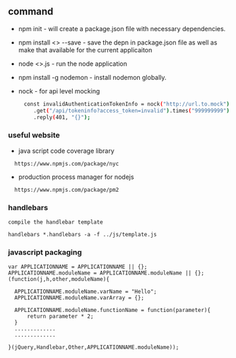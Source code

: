 ## command ##
* npm init - will create a package.json file with necessary dependencies. 
* npm install <<packageName>> --save - save the depn in package.json file as well as make that available for the current applicaiton
* node <<fileName>>.js - run the node application
* npm install -g nodemon - install nodemon globally.

* nock - for api level mocking
```sh     
	 const invalidAuthenticationTokenInfo = nock("http://url.to.mock")
    	.get("/api/tokeninfo?access_token=invalid").times("999999999")
    	.reply(401, "{}");
```


### useful website ##
* java script code coverage library
```
  https://www.npmjs.com/package/nyc
```
* production process manager for nodejs
```
  https://www.npmjs.com/package/pm2
```

### handlebars
```
compile the handlebar template

handlebars *.handlebars -a -f ../js/template.js
```

### javascript packaging

```
var APPLICATIONNAME = APPLICATIONNAME || {};
APPLICATIONNAME.moduleName = APPLICATIONNAME.moduleName || {};
(function(j,h,other,moduleName){
  
  APPLICATIONNAME.moduleName.varName = "Hello";  
  APPLICATIONNAME.moduleName.varArray = {};
  
  APPLICATIONNAME.moduleName.functionName = function(parameter){
      return parameter * 2;
  }
  .............
  .............

}(jQuery,Handlebar,Other,APPLICATIONNAME.moduleName));
```